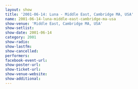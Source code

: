 ```yaml
---
layout: show
title: '2001-06-14: Luna - Middle East, Cambridge MA, USA'
name: 2001-06-14-luna-middle-east-cambridge-ma-usa
show-venue: 'Middle East, Cambridge MA, USA'
show-setlist: 
show-date: 2001-06-14
category: 2001
show-radio: 
show-lastfm: 
show-cancelled: 
performers: 
facebook-event-url: 
show-poster-url: 
show-ticket-url: 
show-venue-website: 
show-additional: 
---
```


